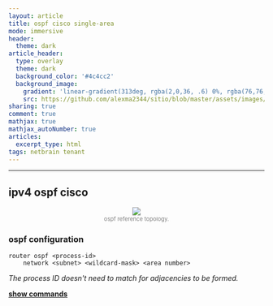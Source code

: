 ```yaml
---
layout: article
title: ospf cisco single-area
mode: immersive
header:
  theme: dark
article_header:
  type: overlay
  theme: dark
  background_color: '#4c4cc2'
  background_image:
    gradient: 'linear-gradient(313deg, rgba(2,0,36, .6) 0%, rgba(76,76,194, .6) 47%, rgba(0,212,255, .6) 100%)'
    src: https://github.com/alexma2344/sitio/blob/master/assets/images/rainbows.jpg?raw=true"
sharing: true
comment: true
mathjax: true
mathjax_autoNumber: true
articles:
  excerpt_type: html
tags: netbrain tenant
---
```


<!--more-->

---

## ipv4 ospf cisco

<center><img src="https://github.com/alexma2344/sitio/blob/master/assets/images/ospf-ref-topo.jpg?raw=true"></center>
<div style="text-align: center;">
    <span style="font-size:11px; color:grey">
        ospf reference topology.
    </span>
</div>


### ospf configuration

	router ospf <process-id>
		network <subnet> <wildcard-mask> <area number>

*The process ID doesn't need to match for adjacencies to be formed.*


[**show commands**](https://www.cisco.com/c/en/us/td/docs/ios-xml/ios/iproute_ospf/command/iro-cr-book/ospf-s1.html)







